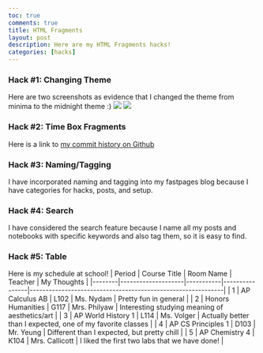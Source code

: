 ```yaml
---
toc: true
comments: true
title: HTML Fragments
layout: post
description: Here are my HTML Fragments hacks!
categories: [hacks]
---
```



### Hack #1: Changing Theme
Here are two screenshots as evidence that I changed the theme from minima to the midnight theme :)
<img src="{{site.baseurl}}/images/midnight1.jpg">
<img src="{{site.baseurl}}/images/midnight2.jpg">

### Hack #2: Time Box Fragments
Here is a link to [my commit history on Github](https://github.com/sophia926/fastpages/graphs/commit-activity)

### Hack #3: Naming/Tagging
I have incorporated naming and tagging into my fastpages blog because I have categories for hacks, posts, and setup.

### Hack #4: Search
I have considered the search feature because I name all my posts and notebooks with specific keywords and also tag them, so it is easy to find.

### Hack #5: Table
Here is my schedule at school!
| Period | Course Title       | Room Name | Teacher        | My Thoughts                                                 |
|--------|--------------------|-----------|----------------|-------------------------------------------------------------|
| 1      | AP Calculus AB     | L102      | Ms. Nydam      | Pretty fun in general                                       |
| 2      | Honors Humanities  | G117      | Mrs. Philyaw   | Interesting studying meaning of aesthetics/art              |
| 3      | AP World History 1 | L114      | Ms. Volger     | Actually better than I expected, one of my favorite classes |
| 4      | AP CS Principles 1 | D103      | Mr. Yeung      | Different than I expected, but pretty chill                 |
| 5      | AP Chemistry 4     | K104      | Mrs. Callicott | I liked the first two labs that we have done!               |